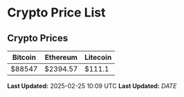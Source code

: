 # Crypto Price List

## Crypto Prices
| Bitcoin | Ethereum | Litecoin |
| ------- | -------- | -------- |
| $88547 | $2394.57 | $111.1 |
**Last Updated:** 2025-02-25 10:09 UTC
**Last Updated:** $DATE$
